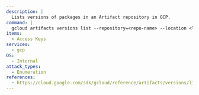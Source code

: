 ```yaml
---
description: |
  Lists versions of packages in an Artifact repository in GCP.
command: |
  gcloud artifacts versions list --repository=<repo-name> --location <location> --package <package-name>
items:
  - Access Keys
services:
  - gcp
OS:
  - Internal
attack_types:
  - Enumeration
references:
  - https://cloud.google.com/sdk/gcloud/reference/artifacts/versions/list
---
```

